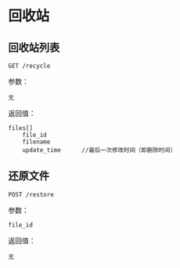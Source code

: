 # 回收站

## 回收站列表
	
	GET /recycle
	
参数：

	无
	
返回值：

	files[]
        file_id
        filename
        update_time      //最后一次修改时间（即删除时间）
        
 
## 还原文件
	
	POST /restore
	
参数：

	file_id
	
返回值：

	无      
